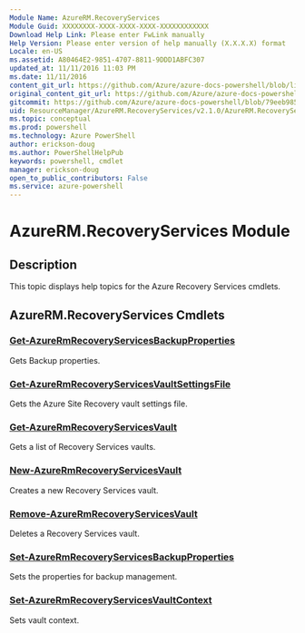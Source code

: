 ```yaml
---
Module Name: AzureRM.RecoveryServices
Module Guid: XXXXXXXX-XXXX-XXXX-XXXX-XXXXXXXXXXXX
Download Help Link: Please enter FwLink manually
Help Version: Please enter version of help manually (X.X.X.X) format
Locale: en-US
ms.assetid: A80464E2-9851-4707-8811-9DDD1ABFC307
updated_at: 11/11/2016 11:03 PM
ms.date: 11/11/2016
content_git_url: https://github.com/Azure/azure-docs-powershell/blob/live/azureps-cmdlets-docs/ResourceManager/AzureRM.RecoveryServices/v2.1.0/AzureRM.RecoveryServices.md
original_content_git_url: https://github.com/Azure/azure-docs-powershell/blob/live/azureps-cmdlets-docs/ResourceManager/AzureRM.RecoveryServices/v2.1.0/AzureRM.RecoveryServices.md
gitcommit: https://github.com/Azure/azure-docs-powershell/blob/79eeb985ea480979357fb4695832a0c3d29a48bf/azureps-cmdlets-docs/ResourceManager/AzureRM.RecoveryServices/v2.1.0/AzureRM.RecoveryServices.md
uid: ResourceManager/AzureRM.RecoveryServices/v2.1.0/AzureRM.RecoveryServices.md
ms.topic: conceptual
ms.prod: powershell
ms.technology: Azure PowerShell
author: erickson-doug
ms.author: PowerShellHelpPub
keywords: powershell, cmdlet
manager: erickson-doug
open_to_public_contributors: False
ms.service: azure-powershell
---
```


# AzureRM.RecoveryServices Module
## Description
This topic displays help topics for the Azure Recovery Services cmdlets.

## AzureRM.RecoveryServices Cmdlets
### [Get-AzureRmRecoveryServicesBackupProperties](./Get-AzureRmRecoveryServicesBackupProperties.md)
Gets Backup properties.


### [Get-AzureRmRecoveryServicesVaultSettingsFile](./Get-AzureRmRecoveryServicesVaultSettingsFile.md)
Gets the Azure Site Recovery vault settings file.


### [Get-AzureRmRecoveryServicesVault](./Get-AzureRmRecoveryServicesVault.md)
Gets a list of Recovery Services vaults.


### [New-AzureRmRecoveryServicesVault](./New-AzureRmRecoveryServicesVault.md)
Creates a new Recovery Services vault.


### [Remove-AzureRmRecoveryServicesVault](./Remove-AzureRmRecoveryServicesVault.md)
Deletes a Recovery Services vault.


### [Set-AzureRmRecoveryServicesBackupProperties](./Set-AzureRmRecoveryServicesBackupProperties.md)
Sets the properties for backup management.


### [Set-AzureRmRecoveryServicesVaultContext](./Set-AzureRmRecoveryServicesVaultContext.md)
Sets vault context.



